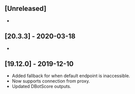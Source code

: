 ## [Unreleased]
-


## [20.3.3] - 2020-03-18
 - 

## [19.12.0] - 2019-12-10
 - Added fallback for when default endpoint is inaccessible.
 - Now supports connection from proxy.
 - Updated DBotScore outputs.
